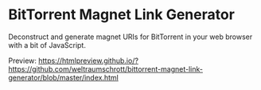 # BitTorrent Magnet Link Generator

Deconstruct and generate magnet URIs for BitTorrent in your web browser with a bit of JavaScript.

Preview: https://htmlpreview.github.io/?https://github.com/weltraumschrott/bittorrent-magnet-link-generator/blob/master/index.html
